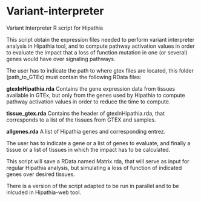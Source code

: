 # Variant-interpreter
Variant Interpreter R script for Hipathia

This script obtain the expression files needed to perform variant interpreter analysis in Hipathia tool, and to compute pathway activation values in order to evaluate the impact that a loss of function mutation in one (or several) genes would have over signaling pathways.

The user has to indicate the path to where gtex files are located, this folder (path_to_GTEx) must contain the following RData files:

**gtexInHipathia.rda** Contains the gene expression data from tissues available in GTEx, but only from the genes used by Hipathia to compute pathway activation values in order to reduce the time to compute.

**tissue_gtex.rda** Contains the header of gtexInHipathia.rda, that corresponds to a list of the tissues from GTEX and samples.

**allgenes.rda** A list of Hipathia genes and corresponding entrez.


The user has to indicate a gene or a list of genes to evaluate, and finally a tissue or a list of tissues in which the impact has to be calculated.

This script will save a RData named Matrix.rda, that will serve as input for regular Hipathia analysis, but simulating a loss of function of indicated genes over desired tissues.

There is a version of the script adapted to be run in parallel and to be inlcuded in Hipathia-web tool.
